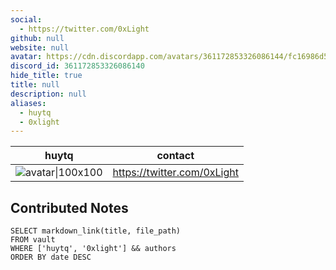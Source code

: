 ```yaml
---
social: 
  - https://twitter.com/0xLight
github: null
website: null
avatar: https://cdn.discordapp.com/avatars/361172853326086144/fc16986d5e0c3348454336ab48eb1f1e
discord_id: 361172853326086140
hide_title: true
title: null
description: null
aliases: 
  - huytq
  - 0xlight
---
```

<div class="profile"/>

| huytq                                                                                                      | contact                     |
| ---------------------------------------------------------------------------------------------------------- | --------------------------- |
| ![avatar\|100x100](https://cdn.discordapp.com/avatars/361172853326086144/fc16986d5e0c3348454336ab48eb1f1e) | https://twitter.com/0xLight |

## Contributed Notes

```dsql-list
SELECT markdown_link(title, file_path)
FROM vault
WHERE ['huytq', '0xlight'] && authors
ORDER BY date DESC
```